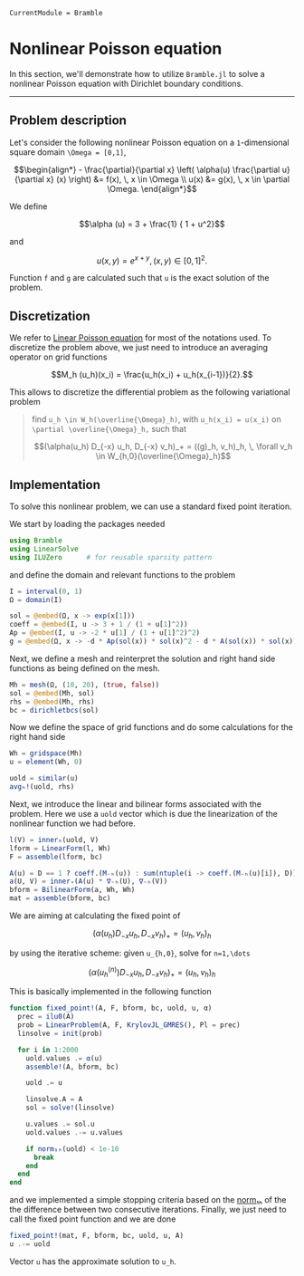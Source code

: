 ```@meta
CurrentModule = Bramble
```

# Nonlinear Poisson equation

In this section, we'll demonstrate how to utilize `Bramble.jl` to solve a nonlinear Poisson equation with Dirichlet boundary conditions.

---

## Problem description

Let's consider the following nonlinear Poisson equation on a `1`-dimensional square domain ``\Omega = [0,1]``,

```math
\begin{align*}
- \frac{\partial}{\partial x} \left( \alpha(u) \frac{\partial u}{\partial x} (x) \right) &= f(x), \, x \in \Omega \\
u(x) &= g(x), \, x \in \partial \Omega.
\end{align*}
```

We define

```math
\alpha (u) = 3 + \frac{1} { 1 + u^2}
```

and

```math
u(x,y) = e^{x + y}, \, (x,y) \in [0,1]^2.
```

Function `f` and `g` are calculated such that `u` is the exact solution of the problem.

## Discretization

We refer to [Linear Poisson equation](@ref) for most of the notations used. To discretize the problem above, we just need to introduce an averaging operator on grid functions

```math
M_h (u_h)(x_i) = \frac{u_h(x_i) + u_h(x_{i-1})}{2}.
```

This allows to discretize the differential problem as the following variational problem

> find ``u_h \in W_h(\overline{\Omega}_h)``, with ``u_h(x_i) = u(x_i)`` on ``\partial \overline{\Omega}_h,`` such that
>
>```math
>(\alpha(u_h) D_{-x} u_h, D_{-x} v_h)_+ = ((g)_h, v_h)_h, \, \forall v_h  \in W_{h,0}(\overline{\Omega}_h)
>```

## Implementation

To solve this nonlinear problem, we can use a standard fixed point iteration.

We start by loading the packages needed

```julia
using Bramble
using LinearSolve
using ILUZero      # for reusable sparsity pattern
```

and define the domain and relevant functions to the problem

```julia
I = interval(0, 1)
Ω = domain(I)

sol = @embed(Ω, x -> exp(x[1]))
coeff = @embed(I, u -> 3 + 1 / (1 + u[1]^2))
Ap = @embed(I, u -> -2 * u[1] / (1 + u[1]^2)^2)
g = @embed(Ω, x -> -d * Ap(sol(x)) * sol(x)^2 - d * A(sol(x)) * sol(x))
```

Next, we define a mesh and reinterpret the solution and right hand side functions as being defined on the mesh.

```julia
Mh = mesh(Ω, (10, 20), (true, false))
sol = @embed(Mh, sol)
rhs = @embed(Mh, rhs)
bc = dirichletbcs(sol)
```

Now we define the space of grid functions and do some calculations for the right hand side

```julia
Wh = gridspace(Mh)
u = element(Wh, 0)

uold = similar(u)
avgₕ!(uold, rhs)
```

Next, we introduce the linear and bilinear forms associated with the problem. Here we use a `uold` vector which is due the linearization of the nonlinear function we had before.

```julia
l(V) = innerₕ(uold, V)
lform = LinearForm(l, Wh)
F = assemble(lform, bc)

A(u) = D == 1 ? coeff.(M₋ₕ(u)) : sum(ntuple(i -> coeff.(M₋ₕ(u)[i]), D)) ./ D
a(U, V) = inner₊(A(u) * ∇₋ₕ(U), ∇₋ₕ(V))
bform = BilinearForm(a, Wh, Wh)
mat = assemble(bform, bc)
```

We are aiming at calculating the fixed point of

```math
(\alpha(u_h) D_{-x} u_h, D_{-x} v_h)_+ = (u_h, v_h)_h
```

by using the iterative scheme: given `u_{h,0}`, solve for `n=1,\dots`

```math
\left(\alpha(u_{h}^{(n)}) D_{-x} u_h, D_{-x} v_h \right)_+ = (u_h, v_h)_h
```

This is basically implemented in the following function

```julia
function fixed_point!(A, F, bform, bc, uold, u, α)
  prec = ilu0(A)
  prob = LinearProblem(A, F, KrylovJL_GMRES(), Pl = prec)
  linsolve = init(prob)

  for i in 1:2000
    uold.values .= α(u)
    assemble!(A, bform, bc)

    uold .= u

    linsolve.A = A
    sol = solve!(linsolve)

    u.values .= sol.u
    uold.values .-= u.values

    if norm₁ₕ(uold) < 1e-10
      break
    end
  end
end
```

and we implemented a simple stopping criteria based on the [norm₁ₕ](@ref) of the the difference between two consecutive iterations. Finally, we just need to call the fixed point function and we are done

```julia
fixed_point!(mat, F, bform, bc, uold, u, A)
u .-= uold
```

Vector `u` has the approximate solution to `u_h`.
